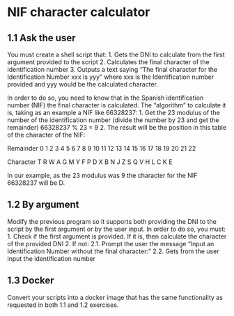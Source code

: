 # NIF character calculator

## 1.1  Ask the user
You must create a shell script that:
    1. Gets the DNI to calculate from the first argument provided to the script
    2. Calculates the final character of the identification number
    3. Outputs a text saying “The final character for the Identification Number xxx is yyy” where xxx is the Identification number provided and yyy would be the calculated character.

In order to do so, you need to know that in the Spanish identification number (NIF) the final character is calculated. The “algorithm” to calculate it is, taking as an example a NIF like 66328237:
    1. Get the 23 modulus of the number of the identification number (divide the number by 23 and get the remainder)
       66328237 % 23 = 9
    2. The result will be the position in this table of the character of the NIF:

Remainder   0 1 2 3 4 5 6 7 8 9 10 11 12 13 14 15 16 17 18 19 20 21 22

Character   T R W A G M Y F P D X  B  N  J  Z  S  Q  V  H  L  C  K  E

In our example, as the 23 modulus was 9 the character for the NIF  66328237 	will be D.

## 1.2  By argument
Modify the previous program so it supports both providing the DNI to the script by the first argument or by the user input. In order to do so, you must:
    1. Check if the first argument is provided. If it is, then calculate the character of the provided DNI
    2. If not:
        2.1. Prompt the user the message “Input an Identification Number without the final character:”
        2.2. Gets from the user input the identification number
## 1.3  Docker
Convert your scripts into a docker image that has the same functionality as requested in both 1.1 and 1.2 exercises.
